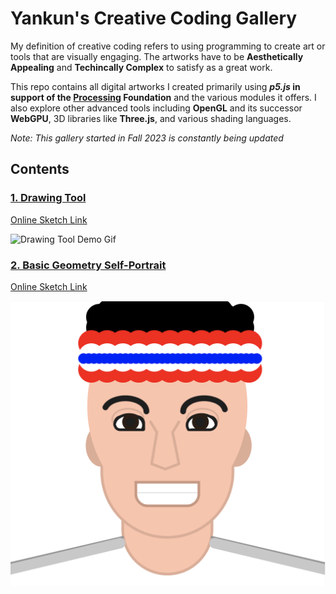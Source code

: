 # Yankun's Creative Coding Gallery

My definition of creative coding refers to using programming to create art or tools that are visually engaging. The artworks have to be **Aesthetically Appealing** and **Techincally Complex** to satisfy as a great work.

This repo contains all digital artworks I created primarily using ***p5.js* in support of the [Processing](https://processing.org/) Foundation** and the various modules it offers. I also explore other advanced tools including **OpenGL** and its successor **WebGPU**, 3D libraries like **Three.js**, and various shading languages.

*Note: This gallery started in Fall 2023 is constantly being updated*

## Contents

### [1. Drawing Tool](01-drawing-tool)

[Online Sketch Link](https://editor.p5js.org/alex.meng/sketches/C_vdzdw1Q)

![Drawing Tool Demo Gif](assets/drawing_tool.gif)



### [2. Basic Geometry Self-Portrait](02-self-portrait) 

[Online Sketch Link](https://editor.p5js.org/alex.meng/sketches/iptp2hApX)

![Self Portrait Smiling guy](assets/geometry_portrait.png)




